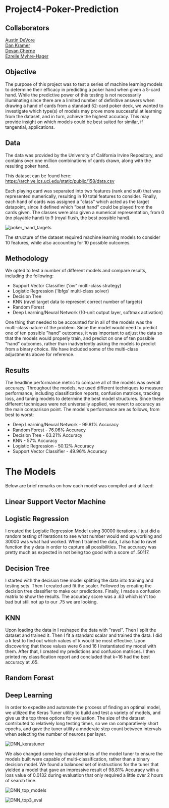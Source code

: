 # Project4-Poker-Prediction

## Collaborators
[Austin DeVore](https://github.com/adevore33) <br>
[Dan Kramer](https://github.com/d6kramer) <br>
[Devan Cherne](https://github.com/IAmTheGam3) <br>
[Ezrelle Myhre-Hager](https://github.com/myhre062)

## Objective

The purpose of this project was to test a series of machine learning models to determine their efficacy in predicting a poker hand when given a 5-card hand. While the predictive power of this testing is not necessarily illuminating since there are a limited number of definitive answers when drawing a hand of cards from a standard 52-card poker deck, we wanted to investigate which type(s) of models may prove more successful at learning from the dataset, and in turn, achieve the highest accuracy. This may provide insight on which models could be best suited for similar, if tangential, applications.

## Data

The data was provided by the University of California Irvine Repository, and contains over one million combinations of cards drawn, along with the resulting poker hand.

This dataset can be found here: https://archive.ics.uci.edu/static/public/158/data.csv

Each playing card was separated into two features (rank and suit) that was represented numerically, resulting in 10 total features to consider. Finally, each hand of cards was assigned a "class" which acted as the target datapoint, since it defined which "best hand" could be played from the cards given. The classes were also given a numerical representation, from 0 (no playable hand) to 9 (royal flush, the best possible hand).

![poker_hand_targets](https://github.com/myhre062/Project4-Poker-Prediction/assets/147351952/d4192d72-4c79-4fe4-b479-4d6ba6a13772)

The structure of the dataset required machine learning models to consider 10 features, while also accounting for 10 possible outcomes.

## Methodology

We opted to test a number of different models and compare results, including the following:

- Support Vector Classifier ('ovr' multi-class strategy)
- Logistic Regression ('lbfgs' multi-class solver)
- Decision Tree
- KNN (ravel target data to represent correct number of targets)
- Random Forest
- Deep Learning/Neural Network (10-unit output layer, softmax activation)

One thing that needed to be accounted for in all of the models was the multi-class nature of the problem. Since the model would need to predict one of ten possible "hand" outcomes, it was important to adjust the data so that the models would properly train, and predict on one of ten possible "hand" outcomes, rather than inadvertently asking the models to predict from a binary choice. We have included some of the multi-class adjustments above for reference.

## Results

The headline performance metric to compare all of the models was overall accuracy. Throughout the models, we used different techniques to measure performance, including classification reports, confusion matrices, tracking loss, and tuning models to determine the best model structures. Since these different techniques were not universally applied, we revert to accuracy as the main comparison point. The model's performance are as follows, from best to worst:

- Deep Learning/Neural Network - 99.81% Accuracy
- Random Forest - 76.06% Accuracy
- Decision Tree - 63.21% Accuracy
- KNN - 57% Accuracy
- Logistic Regression - 50.12% Accuracy
- Support Vector Classifier - 49.96% Accuracy

# The Models

Below are brief remarks on how each model was compiled and utilized:

## Linear Support Vector Machine

## Logistic Regression
I created the Logistic Regression Model using 30000 iterations.  I just did a random testing of iterations to see what number would end up working and 30000 was what had worked.  When I trained the data, I also had to ravel function the y data in order to capture all possibilities.  The accuracy was pretty much as expected in not being too good with a score of .50117.

## Decision Tree
I started with the decision tree model splitting the data into training and testing sets.  Then I created and fit the scaler.  Followed by creating the decision tree classifier to make our predictions.  Finally, I made a confusion matrix to show the results.  The accuracy score was a .63 which isn't too bad but still not up to our .75 we are looking.

## KNN
Upon loading the data in I reshaped the data with "ravel". Then I split the dataset and trained it. Then I fit a standard scalar and trained the data. I did a k test to find out which values of k would be most effective. Upon discovering that those values were 6 and 16 I instantiated my model with them. After that, I created my predictions and confusion matrices. I then printed my classification report and concluded that k=16 had the best accuracy at .65.

## Random Forest

## Deep Learning
In order to expedite and automate the process of finding an optimal model, we utilized the Keras Tuner utility to build and test a variety of models, and give us the top three options for evaluation. The size of the dataset contributed to relatively long testing times, so we ran comparatively short epochs, and gave the tuner utility a moderate step count between intervals when selecting the number of neurons per layer. 

![DNN_kerastuner](https://github.com/myhre062/Project4-Poker-Prediction/assets/147351952/1cf181f2-4b07-492a-b7ad-4e44d7312a04)


We also changed some key characteristics of the model tuner to ensure the models built were capable of multi-classification, rather than a binary decision model. We found a balanced set of instructions for the tuner that yielded a model that gave an impressive result of 98.81% Accuracy with a loss value of 0.0132 during evaluation that only required a little over 2 hours of search time.

![DNN_top_models](https://github.com/myhre062/Project4-Poker-Prediction/assets/147351952/11514350-2c82-44e1-a6a0-6c16c8740b27)

![DNN_top3_eval](https://github.com/myhre062/Project4-Poker-Prediction/assets/147351952/4ed098ae-8ff9-427b-b8cf-d584f295b7b4)
